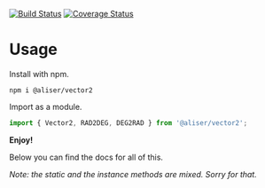 [![Build Status](https://www.travis-ci.com/Eleseer/vector2js.svg?branch=main)](https://www.travis-ci.com/Eleseer/vector2js)
[![Coverage Status](https://coveralls.io/repos/github/Eleseer/vector2js/badge.svg?branch=main)](https://coveralls.io/github/Eleseer/vector2js?branch=main)

# Usage
Install with npm.
```
npm i @aliser/vector2
```
Import as a module.
```javascript
import { Vector2, RAD2DEG, DEG2RAD } from '@aliser/vector2';
```
**Enjoy!**

Below you can find the docs for all of this.

*Note: the static and the instance methods are mixed. Sorry for that.* 